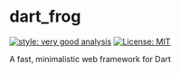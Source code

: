 # dart_frog

[![style: very good analysis][very_good_analysis_badge]][very_good_analysis_link]
[![License: MIT][license_badge]][license_link]

A fast, minimalistic web framework for Dart

[license_badge]: https://img.shields.io/badge/license-MIT-blue.svg
[license_link]: https://opensource.org/licenses/MIT
[very_good_analysis_badge]: https://img.shields.io/badge/style-very_good_analysis-B22C89.svg
[very_good_analysis_link]: https://pub.dev/packages/very_good_analysis
